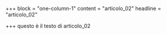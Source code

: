 +++
block = "one-column-1"
content = "articolo_02"
headline = "articolo_02"

+++
questo è il testo di articolo_02